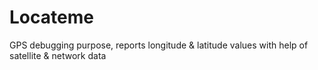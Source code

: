# Locateme
GPS debugging purpose, reports longitude &amp; latitude values with help of satellite &amp; network data
